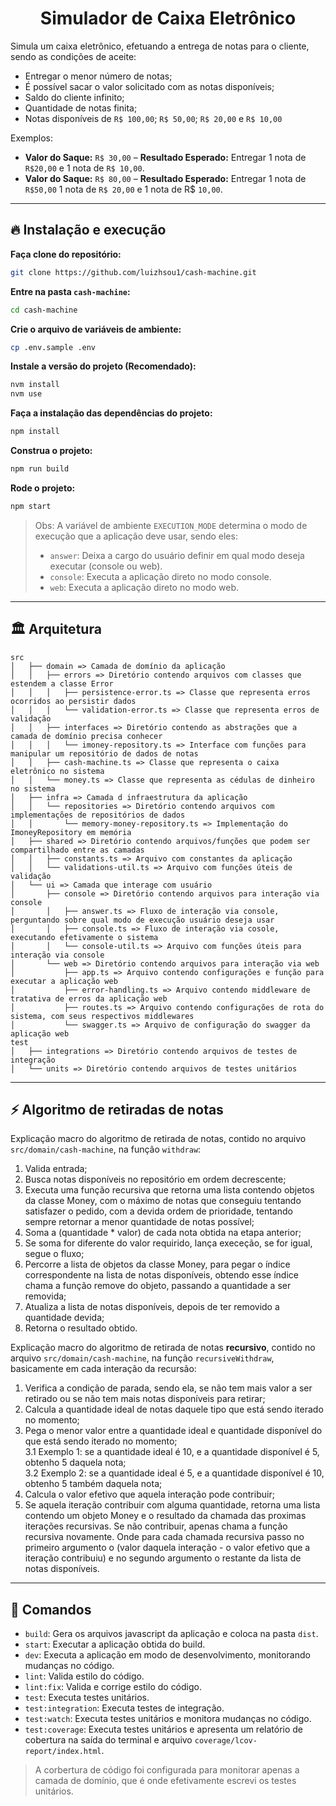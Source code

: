 <h1 align="center"> Simulador de Caixa Eletrônico </h1>

Simula um caixa eletrônico, efetuando a entrega de notas para o cliente, sendo as condições de aceite:
- Entregar o menor número de notas;
- É possível sacar o valor solicitado com as notas disponíveis;
- Saldo do cliente infinito;
- Quantidade de notas finita;
- Notas disponíveis de `R$ 100,00`; `R$ 50,00`; `R$ 20,00` e `R$ 10,00`

Exemplos:

- **Valor do Saque:** `R$ 30,00` – **Resultado Esperado:** Entregar 1 nota de `R$20,00` e 1 nota de `R$ 10,00`.  
- **Valor do Saque:** `R$ 80,00` – **Resultado Esperado:** Entregar 1 nota de `R$50,00` 1 nota de `R$ 20,00` e 1 nota de R$ `10,00`.  

---

## 🔥 Instalação e execução

**Faça clone do repositório:**

```sh
git clone https://github.com/luizhsou1/cash-machine.git
```

**Entre na pasta `cash-machine`:**

```sh
cd cash-machine
```

**Crie o arquivo de variáveis de ambiente:**

```sh
cp .env.sample .env
```

**Instale a versão do projeto (Recomendado):**

```sh
nvm install
nvm use
```

**Faça a instalação das dependências do projeto:**

```sh
npm install
```

**Construa o projeto:**

```sh
npm run build
```

**Rode o projeto:**

```sh
npm start
```

> Obs: A variável de ambiente `EXECUTION_MODE` determina o modo de execução que a aplicação deve usar, sendo eles:
> - `answer`: Deixa a cargo do usuário definir em qual modo deseja executar (console ou web).
> - `console`: Executa a aplicação direto no modo console.
> - `web`: Executa a aplicação direto no modo web.

---

## 🏛 Arquitetura

```
src
│   ├── domain => Camada de domínio da aplicação
│   │   ├── errors => Diretório contendo arquivos com classes que estendem a classe Error
│   │   │   ├── persistence-error.ts => Classe que representa erros ocorridos ao persistir dados 
│   │   │   └── validation-error.ts => Classe que representa erros de validação
│   │   ├── interfaces => Diretório contendo as abstrações que a camada de domínio precisa conhecer
│   │   │   └── imoney-repository.ts => Interface com funções para manipular um repositório de dados de notas
│   │   ├── cash-machine.ts => Classe que representa o caixa eletrônico no sistema
│   │   └── money.ts => Classe que representa as cédulas de dinheiro no sistema
│   ├── infra => Camada d infraestrutura da aplicação
│   │   └── repositories => Diretório contendo arquivos com implementações de repositórios de dados
│   │       └── memory-money-repository.ts => Implementação do ImoneyRepository em memória
│   ├── shared => Diretório contendo arquivos/funções que podem ser compartilhado entre as camadas
│   │   ├── constants.ts => Arquivo com constantes da aplicação
│   │   └── validations-util.ts => Arquivo com funções úteis de validação
│   └── ui => Camada que interage com usuário
│       ├── console => Diretório contendo arquivos para interação via console
│       │   ├── answer.ts => Fluxo de interação via console, perguntando sobre qual modo de execução usuário deseja usar
│       │   ├── console.ts => Fluxo de interação via cosole, executando efetivamente o sistema
│       │   └── console-util.ts => Arquivo com funções úteis para interação via console
│       └── web => Diretório contendo arquivos para interação via web
│           ├── app.ts => Arquivo contendo configurações e função para executar a aplicação web
│           ├── error-handling.ts => Arquivo contendo middleware de tratativa de erros da aplicação web
│           ├── routes.ts => Arquivo contendo configurações de rota do sistema, com seus respectivos middlewares
│           └── swagger.ts => Arquivo de configuração do swagger da aplicação web
test
│   ├── integrations => Diretório contendo arquivos de testes de integração
│   └── units => Diretório contendo arquivos de testes unitários
```

---

## ⚡ Algoritmo de retiradas de notas

Explicação macro do algoritmo de retirada de notas, contido no arquivo `src/domain/cash-machine`, na função `withdraw`:

1. Valida entrada;
2. Busca notas disponíveis no repositório em ordem decrescente;
3. Executa uma função recursiva que retorna uma lista contendo objetos da classe Money, com o máximo de notas que conseguiu tentando satisfazer o pedido, com a devida ordem de prioridade, tentando sempre retornar a menor quantidade de notas possível;
4. Soma a (quantidade * valor) de cada nota obtida na etapa anterior;
5. Se soma for diferente do valor requirido, lança execeção, se for igual, segue o fluxo;
6. Percorre a lista de objetos da classe Money, para pegar o índice correspondente na lista de notas disponíveis, obtendo esse índice chama a função remove do objeto, passando a quantidade a ser removida;
7. Atualiza a lista de notas disponíveis, depois de ter removido a quantidade devida;
8. Retorna o resultado obtido.

Explicação macro do algoritmo de retirada de notas **recursivo**, contido no arquivo `src/domain/cash-machine`, na função `recursiveWithdraw`, basicamente em cada interação da recursão:

1. Verifica a condição de parada, sendo ela, se não tem mais valor a ser retirado ou se não tem mais notas disponíveis para retirar;
2. Calcula a quantidade ideal de notas daquele tipo que está sendo iterado no momento;
3. Pega o menor valor entre a quantidade ideal e quantidade disponível do que está sendo iterado no momento;  
  3.1 Exemplo 1: se a quantidade ideal é 10, e a quantidade disponível é 5, obtenho 5 daquela nota;  
  3.2 Exemplo 2: se a quantidade ideal é 5, e a quantidade disponível é 10, obtenho 5 também daquela nota;
4. Calcula o valor efetivo que aquela interação pode contribuir;
5. Se aquela iteração contribuir com alguma quantidade, retorna uma lista contendo um objeto Money e o resultado da chamada das proximas iterações recursivas. Se não contribuir, apenas chama a função recursiva novamente. Onde para cada chamada recursiva passo no primeiro argumento o (valor daquela interação - o valor efetivo que a iteração contribuiu) e no segundo argumento o restante da lista de notas disponíveis.

---

## 🤖 Comandos

- `build`: Gera os arquivos javascript da aplicação e coloca na pasta `dist`.
- `start`: Executar a aplicação obtida do build.
- `dev`: Executa a aplicação em modo de desenvolvimento, monitorando mudanças no código.
- `lint`: Valida estilo do código.
- `lint:fix`: Valida e corrige estilo do código.
- `test`: Executa testes unitários.
- `test:integration`: Executa testes de integração.
- `test:watch`: Executa testes unitários e monitora mudanças no código.
- `test:coverage`: Executa testes unitários e apresenta um relatório de cobertura na saída do terminal e arquivo `coverage/lcov-report/index.html`.

> A corbertura de código foi configurada para monitorar apenas a camada de domínio, que é onde efetivamente escrevi os testes unitários.
